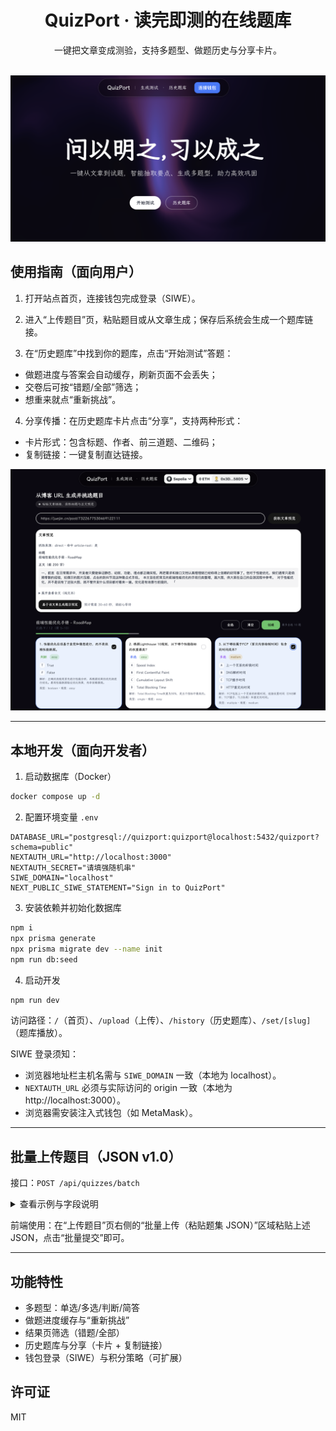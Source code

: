 <div align="center">

# QuizPort · 读完即测的在线题库

一键把文章变成测验，支持多题型、做题历史与分享卡片。

<br />

<img src="public/01-home.png" alt="首页预览" width="900" />

</div>

## 使用指南（面向用户）

1. 打开站点首页，连接钱包完成登录（SIWE）。

2. 进入“上传题目”页，粘贴题目或从文章生成；保存后系统会生成一个题库链接。

3. 在“历史题库”中找到你的题库，点击“开始测试”答题：

- 做题进度与答案会自动缓存，刷新页面不会丢失；
- 交卷后可按“错题/全部”筛选；
- 想重来就点“重新挑战”。

4. 分享传播：在历史题库卡片点击“分享”，支持两种形式：

- 卡片形式：包含标题、作者、前三道题、二维码；
- 复制链接：一键复制直达链接。

<div align="center">
  <img src="public/02-upload.png" alt="上传页预览" width="900" />
</div>

---

## 本地开发（面向开发者）

1. 启动数据库（Docker）

```bash
docker compose up -d
```

2. 配置环境变量 `.env`

```env
DATABASE_URL="postgresql://quizport:quizport@localhost:5432/quizport?schema=public"
NEXTAUTH_URL="http://localhost:3000"
NEXTAUTH_SECRET="请填强随机串"
SIWE_DOMAIN="localhost"
NEXT_PUBLIC_SIWE_STATEMENT="Sign in to QuizPort"
```

3. 安装依赖并初始化数据库

```bash
npm i
npx prisma generate
npx prisma migrate dev --name init
npm run db:seed
```

4. 启动开发

```bash
npm run dev
```

访问路径：`/`（首页）、`/upload`（上传）、`/history`（历史题库）、`/set/[slug]`（题库播放）。

SIWE 登录须知：

- 浏览器地址栏主机名需与 `SIWE_DOMAIN` 一致（本地为 localhost）。
- `NEXTAUTH_URL` 必须与实际访问的 origin 一致（本地为 http://localhost:3000）。
- 浏览器需安装注入式钱包（如 MetaMask）。

---

## 批量上传题目（JSON v1.0）

接口：`POST /api/quizzes/batch`

<details>
<summary>查看示例与字段说明</summary>

顶层结构：version / quizId / title / description / tags / questions[]

示例：

```json
{
  "version": "1.0",
  "quizId": "quiz_2025_001",
  "title": "React 基础测验",
  "description": "阅读完博客后即测：JSX/状态/生命周期",
  "tags": ["react", "frontend", "blog-embed"],
  "questions": [
    {
      "id": "q1",
      "type": "single",
      "content": "以下哪个 Hook 用于管理函数组件内部状态？",
      "options": [
        { "id": "A", "text": "useState" },
        { "id": "B", "text": "useMemo" },
        { "id": "C", "text": "useCallback" },
        { "id": "D", "text": "useRef" }
      ],
      "answer": ["A"]
    }
  ]
}
```

判分逻辑（MVP）：严格集合匹配（用户选择集合 == answer 集合）。

</details>

前端使用：在“上传题目”页右侧的“批量上传（粘贴题集 JSON）”区域粘贴上述 JSON，点击“批量提交”即可。

---

## 功能特性

- 多题型：单选/多选/判断/简答
- 做题进度缓存与“重新挑战”
- 结果页筛选（错题/全部）
- 历史题库与分享（卡片 + 复制链接）
- 钱包登录（SIWE）与积分策略（可扩展）

## 许可证

MIT
